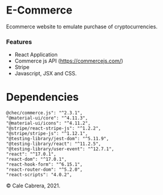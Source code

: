 # E-Commerce

Ecommerce website to emulate purchase of cryptocurrencies.

### Features

-   React Application
-   Commerce js API (https://commercejs.com/)
-   Stripe
-   Javascript, JSX and CSS.

# Dependencies

    @chec/commerce.js": "^2.3.1",
    "@material-ui/core": "^4.11.3",
    "@material-ui/icons": "^4.11.2",
    "@stripe/react-stripe-js": "^1.2.2",
    "@stripe/stripe-js": "^1.12.1",
    "@testing-library/jest-dom": "^5.11.9",
    "@testing-library/react": "^11.2.5",
    "@testing-library/user-event": "^12.7.1",
    "react": "^17.0.1",
    "react-dom": "^17.0.1",
    "react-hook-form": "^6.15.1",
    "react-router-dom": "^5.2.0",
    "react-scripts": "4.0.2",

&copy; Cale Cabrera, 2021.
